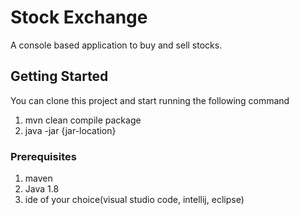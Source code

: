 # Stock Exchange
A console based application to buy and sell stocks.

## Getting Started

You can clone this project and start running the following command
1. mvn clean compile package
2.  java -jar {jar-location}


### Prerequisites

1. maven
2. Java 1.8
3. ide of your choice(visual studio code, intellij, eclipse)
  

